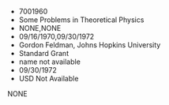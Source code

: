 * 7001960
* Some Problems in Theoretical Physics
* NONE,NONE
* 09/16/1970,09/30/1972
* Gordon Feldman, Johns Hopkins University
* Standard Grant
*   name not available
* 09/30/1972
* USD Not Available

NONE